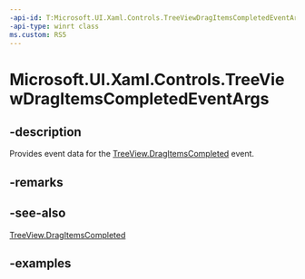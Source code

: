 ```yaml
---
-api-id: T:Microsoft.UI.Xaml.Controls.TreeViewDragItemsCompletedEventArgs
-api-type: winrt class
ms.custom: RS5
---
```

<!-- Class syntax.
public class TreeViewDragItemsCompletedEventArgs 
-->

# Microsoft.UI.Xaml.Controls.TreeViewDragItemsCompletedEventArgs


## -description

Provides event data for the [TreeView.DragItemsCompleted](treeview_dragitemscompleted.md) event.


## -remarks


## -see-also

[TreeView.DragItemsCompleted](treeview_dragitemscompleted.md)


## -examples


